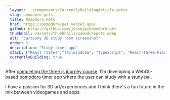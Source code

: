 ```yaml
---
  layout: ../components/CurrentlyBuildingArticle.astro
  slug: pomodoro-pets
  title: Pomodoro Pets
  href: https://pomodoro-pet.vercel.app/
  github: https://github.com/jessejp/pomodoro-pet
  thumbnail: /assets/thumbnails/pomodoropets.webp
  alt: "cartoony 3D study room screenshot"
  order: 3
  description: "Study timer app"
  stack: ["React (Vite)","TailwindCSS", "TypeScript", "React-Three-Fiber", "Blender", "Figma"]
  currentlyBuilding: true
---
```


After <a class="accessible" href="https://threejs-journey.com/certificate/view/27153" target="_blank">completing the three.js journey course</a>, I'm developing a WebGL-based <a class="accessible" href="https://en.wikipedia.org/wiki/Pomodoro_Technique" target="_blank">pomodoro</a> timer app where the user can study with a study pal.

I have a passion for 3D art/experiences and I think there's a fun future in the mix between videogames and apps.
